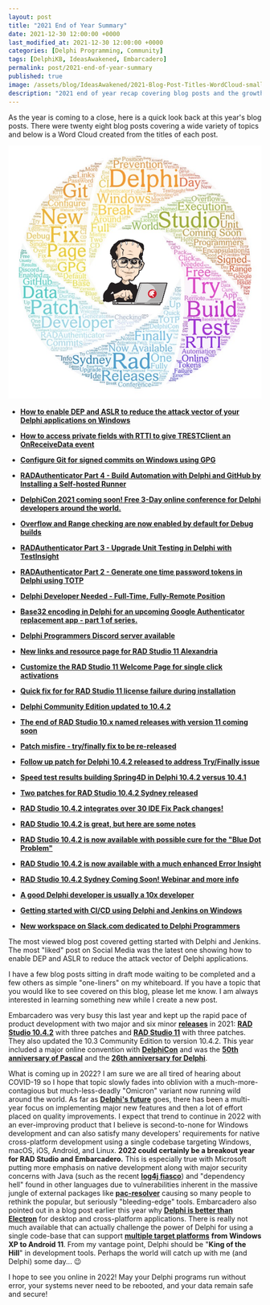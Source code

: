 ```yaml
---
layout: post
title: "2021 End of Year Summary"
date: 2021-12-30 12:00:00 +0000
last_modified_at: 2021-12-30 12:00:00 +0000
categories: [Delphi Programming, Community]
tags: [DelphiKB, IdeasAwakened, Embarcadero]
permalink: post/2021-end-of-year-summary
published: true
image: /assets/blog/IdeasAwakened/2021-Blog-Post-Titles-WordCloud-small.png
description: "2021 end of year recap covering blog posts and the growth of a few new online groups dedicated to Delphi."
---
```

As the year is coming to a close, here is a quick look back at this year's blog posts. There were twenty eight blog posts covering a wide variety of topics and below is a Word Cloud created from the titles of each post.

![Word Cloud of all 2021 blog post titles](/assets/blog/IdeasAwakened/2021-Blog-Post-Titles-WordCloud.png)

-   [**How to enable DEP and ASLR to reduce the attack vector of your Delphi applications on Windows**](https://www.ideasawakened.com/post/enabling-dep-and-aslr-to-reduce-the-attack-vector-of-your-delphi-applications-on-windows)
    
-   [**How to access private fields with RTTI to give TRESTClient an OnReceiveData event**](https://www.ideasawakened.com/post/how-to-access-private-fields-with-rtti-to-give-trestclient-an-onreceivedata-event)
    
-   [**Configure Git for signed commits on Windows using GPG**](https://www.ideasawakened.com/post/configure-git-for-signed-commits-on-windows-using-gpg)
    
-   [**RADAuthenticator Part 4 - Build Automation with Delphi and GitHub by Installing a Self-hosted Runner**](https://www.ideasawakened.com/post/radauthenticator-part-4-build-automation-with-delphi-and-github-by-installing-a-self-hosted-runner)
    
-   [**DelphiCon 2021 coming soon! Free 3-Day online conference for Delphi developers around the world.**](https://www.ideasawakened.com/post/delphicon-2021-coming-soon-free-3-day-online-conference-for-delphi-developers-around-the-world)
    
-   [**Overflow and Range checking are now enabled by default for Debug builds**](https://www.ideasawakened.com/post/overflow-and-range-checking-are-now-enabled-by-default-for-debug-builds)
    
-   [**RADAuthenticator Part 3 - Upgrade Unit Testing in Delphi with TestInsight**](https://www.ideasawakened.com/post/radauthenticator-part-3-upgrade-unit-testing-in-delphi-with-testinsight)
    
-   [**RADAuthenticator Part 2 - Generate one time password tokens in Delphi using TOTP**](https://www.ideasawakened.com/post/radauthenticator-part-2-generate-one-time-password-tokens-in-delphi-using-totp)
    
-   [**Delphi Developer Needed - Full-Time, Fully-Remote Position**](https://www.ideasawakened.com/post/delphi-developer-needed-full-time-fully-remote-position)
    
-   [**Base32 encoding in Delphi for an upcoming Google Authenticator replacement app - part 1 of series.**](https://www.ideasawakened.com/post/base32-encoding-in-delphi-for-google-authenticator-replacement-app-part-one-in-series)
    
-   [**Delphi Programmers Discord server available**](https://www.ideasawakened.com/post/delphi-programmers-discord-server-available)
    
-   [**New links and resource page for RAD Studio 11 Alexandria**](https://www.ideasawakened.com/post/new-links-and-resource-page-for-rad-studio-11-alexandria)
    
-   [**Customize the RAD Studio 11 Welcome Page for single click activations**](https://www.ideasawakened.com/post/customize-the-rad-studio-11-welcome-page-for-single-click-activations)
    
-   [**Quick fix for for RAD Studio 11 license failure during installation**](https://www.ideasawakened.com/post/quick-fix-for-for-rad-studio-11-license-failure-during-installation)
    
-   [**Delphi Community Edition updated to 10.4.2**](https://www.ideasawakened.com/post/delphi-community-edition-updated-to-10-4-2)
    
-   [**The end of RAD Studio 10.x named releases with version 11 coming soon**](https://www.ideasawakened.com/post/the-end-of-rad-studio-10-x-named-releases-with-version-11-coming-soon)
    
-   [**Patch misfire - try/finally fix to be re-released**](https://www.ideasawakened.com/post/patch-misfire-try-finally-fix-to-be-re-released)
    
-   [**Follow up patch for Delphi 10.4.2 released to address Try/Finally issue**](https://www.ideasawakened.com/post/delphi-10-4-2-patch-released-for-try-finally-issue)
    
-   [**Speed test results building Spring4D in Delphi 10.4.2 versus 10.4.1**](https://www.ideasawakened.com/post/rad-studio-10-4-2-speed-test-against-10-4-1)
    
-   [**Two patches for RAD Studio 10.4.2 Sydney released**](https://www.ideasawakened.com/post/two-patches-for-rad-studio-10-4-2-sydney-released)
    
-   [**RAD Studio 10.4.2 integrates over 30 IDE Fix Pack changes!**](https://www.ideasawakened.com/post/rad-studio-10-4-2-integrates-over-30-ide-fixpack-changes)
    
-   [**RAD Studio 10.4.2 is great, but here are some notes**](https://www.ideasawakened.com/post/rad-studio-10-4-2-is-great-but-here-are-some-notes)
    
-   [**RAD Studio 10.4.2 is now available with possible cure for the "Blue Dot Problem"**](https://www.ideasawakened.com/post/rad-studio-10-4-2-is-now-available-with-possible-cure-for-the-blue-dot-problem)
    
-   [**RAD Studio 10.4.2 is now available with a much enhanced Error Insight**](https://www.ideasawakened.com/post/rad-studio-10-4-2-is-now-available-with-a-much-enhanced-error-insight)
    
-   [**RAD Studio 10.4.2 Sydney Coming Soon! Webinar and more info**](https://www.ideasawakened.com/post/rad-studio-10-4-2-sydney-coming-soon-webinar-and-more-info)
    
-   [**A good Delphi developer is usually a 10x developer**](https://www.ideasawakened.com/post/a-good-delphi-developer-is-usually-a-10x-developer)
    
-   [**Getting started with CI/CD using Delphi and Jenkins on Windows**](https://www.ideasawakened.com/post/getting-started-with-ci-cd-using-delphi-and-jenkins-on-windows)
    
-   [**New workspace on Slack.com dedicated to Delphi Programmers**](https://www.ideasawakened.com/post/new-workspace-on-slack-com-dedicated-for-delphi-programmers)
    

The most viewed blog post covered getting started with Delphi and Jenkins. The most "liked" post on Social Media was the latest one showing how to enable DEP and ASLR to reduce the attack vector of Delphi applications.

I have a few blog posts sitting in draft mode waiting to be completed and a few others as simple "one-liners" on my whiteboard. If you have a topic that you would like to see covered on this blog, please let me know. I am always interested in learning something new while I create a new post.

Embarcadero was very busy this last year and kept up the rapid pace of product development with two major and six minor [**releases**](https://github.com/ideasawakened/DelphiKB/wiki/Delphi-Master-Release-List) in 2021: [**RAD Studio 10.4.2**](https://blogs.embarcadero.com/announcing-the-availability-of-rad-studio-10-4-2-sydney-release-2/) with three patches and [**RAD Studio 11**](https://blogs.embarcadero.com/announcing-the-availability-of-rad-studio-11-alexandria/) with three patches. They also updated the 10.3 Community Edition to version 10.4.2. This year included a major online convention with [**DelphiCon**](https://delphicon.embarcadero.com/) and was the [**50th anniversary of Pascal**](https://blog.marcocantu.com/blog/2021-march-50years-pascal.html) and the [**26th anniversary for Delphi**](https://codematters.online/delphi-celebrates-26th-anniversary/).

What is coming up in 2022? I am sure we are all tired of hearing about COVID-19 so I hope that topic slowly fades into oblivion with a much-more-contagious but much-less-deadly "Omicron" variant now running wild around the world. As far as [**Delphi's future**](https://github.com/ideasawakened/DelphiKB/wiki/Future-Releases-for-RAD-Studio-and-Delphi) goes, there has been a multi-year focus on implementing major new features and then a lot of effort placed on quality improvements. I expect that trend to continue in 2022 with an ever-improving product that I believe is second-to-none for Windows development and can also satisfy many developers' requirements for native cross-platform development using a single codebase targeting Windows, macOS, iOS, Android, and Linux. **2022 could certainly be a breakout year for RAD Studio and Embarcadero.** This is especially true with Microsoft putting more emphasis on native development along with major security concerns with Java (such as the recent [**log4j fiasco**](https://blogs.embarcadero.com/the-impact-of-log4j-on-software-development-with-delphi-and-cbuilder/)) and "dependency hell" found in other languages due to vulnerabilities inherent in the massive jungle of external packages like [**pac-resolver**](https://arstechnica.com/information-technology/2021/09/npm-package-with-3-million-weekly-downloads-had-a-severe-vulnerability/) causing so many people to rethink the popular, but seriously "bleeding-edge" tools. Embarcadero also pointed out in a blog post earlier this year why [**Delphi is better than Electron**](https://blogs.embarcadero.com/easily-target-5-major-platforms-with-delphi-over-more-limited-wpf-and-electron-frameworks/) for desktop and cross-platform applications. There is really not much available that can actually challenge the power of Delphi for using a single code-base that can support [**multiple target platforms**](https://docwiki.embarcadero.com/RADStudio/en/Supported_Target_Platforms) **from Windows XP to Android 11**. From my vantage point, Delphi should be "**King of the Hill**" in development tools. Perhaps the world will catch up with me (and Delphi) some day... 😉

I hope to see you online in 2022! May your Delphi programs run without error, your systems never need to be rebooted, and your data remain safe and secure!